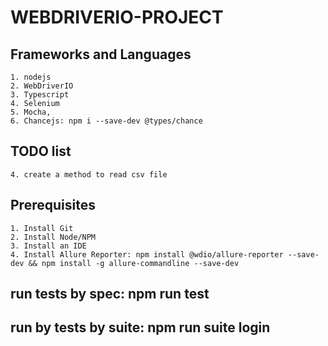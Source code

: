 # WEBDRIVERIO-PROJECT

## Frameworks and Languages
    1. nodejs
    2. WebDriverIO
    3. Typescript
    4. Selenium
    5. Mocha,
    6. Chancejs: npm i --save-dev @types/chance

## TODO list
    4. create a method to read csv file

## Prerequisites
    1. Install Git
    2. Install Node/NPM
    3. Install an IDE
    4. Install Allure Reporter: npm install @wdio/allure-reporter --save-dev && npm install -g allure-commandline --save-dev 


## run tests by spec: npm run test
## run by tests by suite: npm run suite login